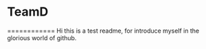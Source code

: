 # TeamD
============
Hi this is a test readme, for introduce myself in the glorious world of github.
